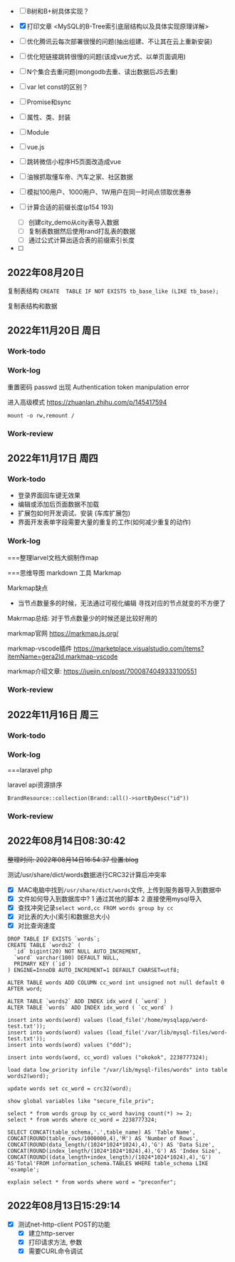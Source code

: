 
- [ ] B树和B+树具体实现？
- [x] 打印文章 <MySQL的B-Tree索引底层结构以及具体实现原理详解>
- [ ] 优化腾讯云每次部署很慢的问题(抽出组建、不让其在云上重新安装)
- [ ] 优化短链接跳转很慢的问题(该成vue方式、以单页面调用)
- [ ] N个集合去重问题(mongodb去重、读出数据后JS去重)

- [ ] var let const的区别？
- [ ] Promise和sync
- [ ] 属性、类、封装
- [ ] Module
- [ ] vue.js
- [ ] 跳转微信小程序H5页面改造成vue
- [ ] 油猴抓取懂车帝、汽车之家、社区数据
- [ ] 模拟100用户、1000用户、1W用户在同一时间点领取优惠券

- [ ] 计算合适的前缀长度(p154 193)
  - [ ] 创建city_demo从city表导入数据
  - [ ] 复制表数据然后使用rand打乱表的数据
  - [ ] 通过公式计算出适合表的前缀索引长度

- [ ] 

## 2022年08月20日

复制表结构
`CREATE  TABLE IF NOT EXISTS tb_base_like (LIKE tb_base);`

复制表结构和数据

## 2022年11月20日 周日
### Work-todo

### Work-log

重置密码 passwd 出现 Authentication token manipulation error

进入高级模式 https://zhuanlan.zhihu.com/p/145417594

```
mount -o rw,remount /
```

### Work-review


## 2022年11月17日 周四
### Work-todo

- 登录界面回车键无效果
- 编辑或添加后页面数据不加载
- 扩展包如何开发调试、安装 (车库扩展包)
- 界面开发表单字段需要大量的重复的工作(如何减少重复的动作)

### Work-log

===整理larvel文档大纲制作map

===思维导图 markdown 工具 Markmap

Markmap缺点

- 当节点数量多的时候，无法通过可视化编辑 寻找对应的节点就变的不方便了

Makrmap总结: 对于节点数量少的时候还是比较好用的

markmap官网 https://markmap.js.org/

markmap-vscode插件 https://marketplace.visualstudio.com/items?itemName=gera2ld.markmap-vscode

markmap介绍文章: https://juejin.cn/post/7000874049333100551


### Work-review

## 2022年11月16日 周三
### Work-todo

### Work-log

===laravel php

laravel api资源排序
```
BrandResource::collection(Brand::all()->sortByDesc("id"))
```
### Work-review

## 2022年08月14日08:30:42

~~整理时间: 2022年08月14日16:54:37 位置:blog~~

测试/usr/share/dict/words数据进行CRC32计算后冲突率

  - [x] MAC电脑中找到`/usr/share/dict/words`文件, 上传到服务器导入到数据中
  - [x] 文件如何导入到数据库中? 1 通过其他的脚本 2 直接使用mysql导入
  - [x] 查找冲突记录`select word,cc FROM words group by cc`
  - [x] 对比表的大小(索引和数据总大小)
  - [x] 对比查询速度

```
DROP TABLE IF EXISTS `words`;
CREATE TABLE `words2` (
  `id` bigint(20) NOT NULL AUTO_INCREMENT,
  `word` varchar(100) DEFAULT NULL,
  PRIMARY KEY (`id`)
) ENGINE=InnoDB AUTO_INCREMENT=1 DEFAULT CHARSET=utf8;

ALTER TABLE words ADD COLUMN cc_word int unsigned not null default 0 AFTER word;
```

```
ALTER TABLE `words2` ADD INDEX idx_word ( `word` )
ALTER TABLE `words` ADD INDEX idx_word ( `cc_word` )
```

```
insert into words(word) values (load_file('/home/mysqlapp/word-test.txt'));
insert into words(word) values (load_file('/var/lib/mysql-files/word-test.txt'));
insert into words(word) values ("ddd");

insert into words(word, cc_word) values ("okokok", 2238777324);

load data low_priority infile "/var/lib/mysql-files/words" into table words2(word); 

update words set cc_word = crc32(word);
```

`show global variables like "secure_file_priv";`

```
select * from words group by cc_word having count(*) >= 2;
select * from words where cc_word = 2238777324;

SELECT CONCAT(table_schema,'.',table_name) AS 'Table Name', CONCAT(ROUND(table_rows/1000000,4),'M') AS 'Number of Rows', CONCAT(ROUND(data_length/(1024*1024*1024),4),'G') AS 'Data Size', CONCAT(ROUND(index_length/(1024*1024*1024),4),'G') AS 'Index Size', CONCAT(ROUND((data_length+index_length)/(1024*1024*1024),4),'G') AS'Total'FROM information_schema.TABLES WHERE table_schema LIKE 'example';
```

```
explain select * from words where word = "preconfer";
```

## 2022年08月13日15:29:14

- [x] 测试net-http-client POST的功能
	- [x] 建立http-server
	- [x] 打印请求方法, 参数
	- [x] 需要CURL命令调试

